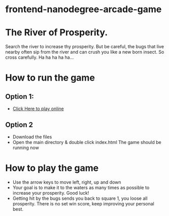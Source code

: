frontend-nanodegree-arcade-game
===============================

# The River of Prosperity.
Search the river to increase thy prosperity. But be careful,
the bugs that live nearby often sip from the river and can crush
you like a new born insect. So cross carefully. Ha ha ha ha ha...

# How to run the game
## Option 1:
* [Click Here to play online](https://thedevscott.github.io/my_fend_arcade_game/ "Lets Play!")
## Option 2
* Download the files
* Open the main directory & double click index.html
   The game should be running now

# How to play the game
* Use the arrow keys to move left, right, up and down
* Your goal is to make it to the waters as many times as possible to
  increase your prosperity. Good luck!
* Getting hit by the bugs sends you back to square 1, you loose all prosperity.
    There is no set win score, keep improving your personal best.
